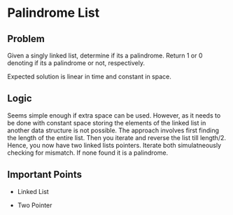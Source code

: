# Palindrome List

## Problem

Given a singly linked list, determine if its a palindrome. Return 1 or 0 denoting if its a palindrome or not, respectively.

Expected solution is linear in time and constant in space.

## Logic

Seems simple enough if extra space can be used. However, as it needs to be done with constant space storing the elements of the linked list in another data structure is not possible. The approach involves first finding the length of the entire list. Then you iterate and reverse the list till length/2. Hence, you now have two linked lists pointers. Iterate both simulatneously checking for mismatch. If none found it is a palindrome.

## Important Points

- Linked List

- Two Pointer
